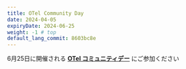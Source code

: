 ```yaml
---
title: OTel Community Day
date: 2024-04-05
expiryDate: 2024-06-25
weight: -1 # top
default_lang_commit: 8603bc8e
---
```


<i class="fas fa-bullhorn"></i>
6月25日に開催される
[**OTel コミュニティデー**](https://events.linuxfoundation.org/open-telemetry-community-day/)
にご参加ください
